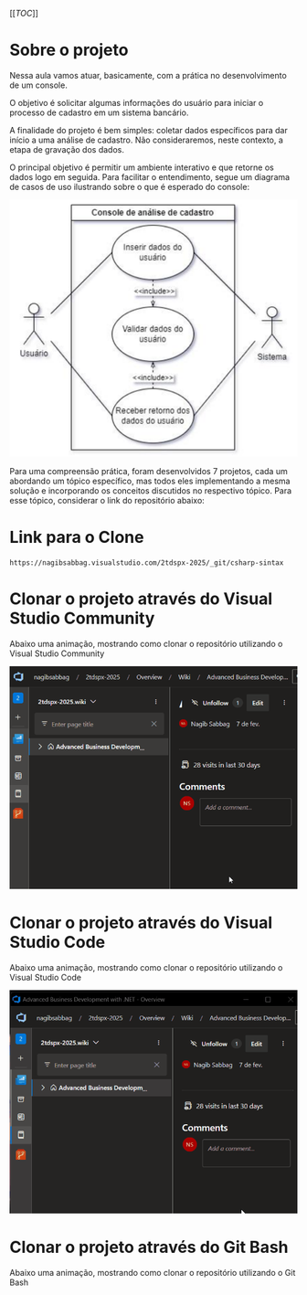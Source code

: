 [[_TOC_]]

# Sobre o projeto

Nessa aula vamos atuar, basicamente, com a prática no desenvolvimento de um console.

O objetivo é solicitar algumas informações do usuário para iniciar o processo de cadastro em um sistema bancário. 

A finalidade do projeto é bem simples: coletar dados específicos para dar início a uma análise de cadastro. Não consideraremos, neste contexto, a etapa de gravação dos dados. 

O principal objetivo é permitir um ambiente interativo e que retorne os dados logo em seguida. Para facilitar o entendimento, segue um diagrama de casos de uso ilustrando sobre o que é esperado do console:

![image.png](/.attachments/image-021bc87a-2e62-4609-b5b4-d42f2144f0b1.png)

Para uma compreensão prática, foram desenvolvidos 7 projetos, cada um abordando um tópico específico, mas todos eles implementando a mesma solução e incorporando os conceitos discutidos no respectivo tópico. Para esse tópico, considerar o link do repositório abaixo:

# Link para o Clone

```
https://nagibsabbag.visualstudio.com/2tdspx-2025/_git/csharp-sintax
```

# Clonar o projeto através do Visual Studio Community

Abaixo uma animação, mostrando como clonar o repositório utilizando o Visual Studio Community

![animacao.gif](/.attachments/animacao-188b08e2-cf6d-4a1f-86f1-4ce6f62481d2.gif)

# Clonar o projeto através do Visual Studio Code

Abaixo uma animação, mostrando como clonar o repositório utilizando o Visual Studio Code

![animacao.gif](/.attachments/animacao-83fcdff1-36ab-4957-a3bc-7260da10d7f9.gif)

# Clonar o projeto através do Git Bash

Abaixo uma animação, mostrando como clonar o repositório utilizando o Git Bash

